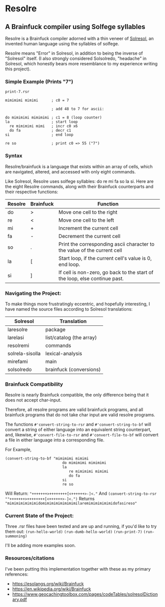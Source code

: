 # Resolre
## A Brainfuck compiler using Solfege syllables

Resolre is a Brainfuck compiler adorned with a thin veneer of [Solresol](https://en.wikipedia.org/wiki/Solresol), an invented human language using the syllables of solfege. 

Resolre means "Error" in Solresol, in addition to being the inverse of "Solresol" itself. (I also strongly considered Solsolredo, "headache" in Solresol, which honestly bears more resemblance to my experience writing this project).

### Simple Example (Prints "7")

```
print-7.rsr

mimimimi mimimi      ; c0 = 7
                    
                     ; add 48 to 7 for ascii:
                     
do mimimimi mimimimi ; c1 = 8 (loop counter)
la                   ; start loop
  re mimimimi mimi   ; incr c0 x6
  do fa              ; decr c1
si                   ; end loop

re so                ; print c0 => 55 ("7")
```

### Syntax

Resolre/brainfuck is a language that exists within an array of cells, which are navigated, altered, and accessed with only eight commands.

Like Solresol, Resolre uses solfege syllables: do re mi fa so la si. Here are the eight Resolre commands, along with their Brainfuck counterparts and their respective functions:

Resolre | Brainfuck | Function
--- | --- | ---
do  | >   | Move one cell to the right
re  | <   | Move one cell to the left
mi  | +   | Increment the current cell
fa  | -   | Decrement the current cell
so  | .   | Print the corresponding ascii character to the value of the current cell
la  | [   | Start loop, if the current cell's value is 0, end loop.
si  | ]   | If cell is non-zero, go back to the start of the loop, else continue past.

### Navigating the Project:

To make things more frustratingly eccentric, and hopefully interesting, I have named the source files according to Solresol translations:

Solresol | Translation
-------- | ----------
laresolre | package
larelasi | list/catalog (the array)
resolremi | commands
solrela-sisolla | lexical-analysis
mirefami | main
solsolredo | brainfuck (conversions)

### Brainfuck Compatibility

Resolre is nearly Brainfuck compatible, the only difference being that it does not accept char-input.

Therefore, all resolre programs are valid brainfuck programs, and all brainfuck programs that do not take char input are valid resolre programs.

The functions `#'convert-string-to-rsr` and `#'convert-string-to-bf` will convert a string of either language into an equivalent string counterpart, and, likewise, `#'convert-file-to-rsr` and `#'convert-file-to-bf` will convert a file in either language into a corresponding file.

For Example, 
```
(convert-string-to-bf "mimimimi mimimi
                          do mimimimi mimimimi
                          la
                             re mimimimi mimimi
                             do fa
                          si
                          re so
```

Will Return: `"+++++++>++++++++[<++++++>-]<."`
And `(convert-string-to-rsr ""+++++++>++++++++[<++++++>-]<.")`
Returns `"mimimimimimimidomimimimimimimimilaremimimimimimidofasireso"`

### Current State of the Project:

Three .rsr files have been tested and are up and running, if you'd like to try them out:
`(run-hello-world)`
`(run-dumb-hello-world)`
`(run-print-7)`
`(run-summoning)`

I'll be adding more examples soon. 

### Resources/citations

I've been putting this implementation together with these as my primary references: 

- https://esolangs.org/wiki/Brainfuck 
- https://en.wikipedia.org/wiki/Brainfuck
- https://www.geocachingtoolbox.com/pages/codeTables/solresolDictionary.pdf
